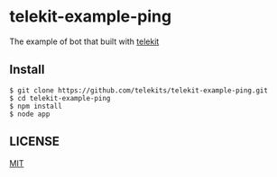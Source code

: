 # telekit-example-ping
The example of bot that built with [telekit](https://github.com/telekits/telekit)

## Install
```
$ git clone https://github.com/telekits/telekit-example-ping.git
$ cd telekit-example-ping
$ npm install
$ node app
```

## LICENSE
[MIT](./LICENSE "The MIT License")
